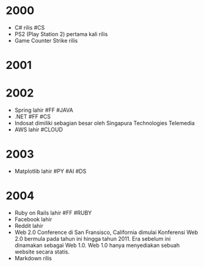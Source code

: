 # 2000
- C# rilis #CS
- PS2 (Play Station 2) pertama kali rilis
- Game Counter Strike rilis
# 2001
# 2002
- Spring lahir #FF #JAVA
- .NET #FF #CS
- Indosat dimiliki sebagian besar oleh Singapura Technologies Telemedia
- AWS lahir #CLOUD
# 2003
- Matplotlib lahir #PY #AI #DS
# 2004
- Ruby on Rails lahir #FF #RUBY
- Facebook lahir
- Reddit lahir
- Web 2.0 Conference di San Fransisco, California dimulai
	Konferensi Web 2.0 bermula pada tahun ini hingga tahun 2011. Era sebelum ini dinamakan sebagai Web 1.0. Web 1.0 hanya menyediakan sebuah website secara statis.
- Markdown rilis